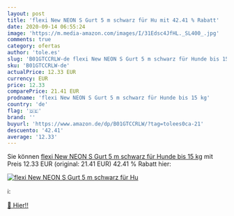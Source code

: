 ```yaml
---
layout: post
title: 'flexi New NEON S Gurt 5 m schwarz für Hu mit 42.41 % Rabatt'
date: 2020-09-14 06:55:24
image: 'https://m.media-amazon.com/images/I/31Edsc4JfHL._SL400_.jpg'
comments: true
category: ofertas
author: 'tole.es'
slug: 'B01GTCCRLW-de flexi New NEON S Gurt 5 m schwarz für Hunde bis 15 kg'
sku: 'B01GTCCRLW-de'
actualPrice: 12.33 EUR
currency: EUR
price: 12.33
comparePrice: 21.41 EUR
prodname: 'flexi New NEON S Gurt 5 m schwarz für Hunde bis 15 kg'
country: 'de'
flag: '🇩🇪'
brand: ''
buyurl: 'https://www.amazon.de/dp/B01GTCCRLW/?tag=tolees0ca-21'
descuento: '42.41'
average: '12.33'
---
```


Sie können [flexi New NEON S Gurt 5 m schwarz für Hunde bis 15 kg](https://www.amazon.de/dp/B01GTCCRLW/?tag=tolees0ca-21) mit Preis 12.33 EUR (original: 21.41 EUR) 42.41 % Rabatt hier:

[![flexi New NEON S Gurt 5 m schwarz für Hu](https://m.media-amazon.com/images/I/31Edsc4JfHL._SL400_.jpg)](https://www.amazon.de/dp/B01GTCCRLW/?tag=tolees0ca-21)

ℹ️:


[🛒 Hier!!](https://www.amazon.de/dp/B01GTCCRLW/?tag=tolees0ca-21)
